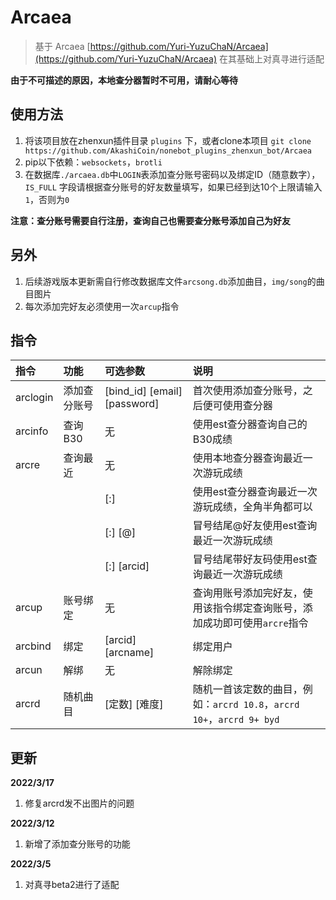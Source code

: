 # Arcaea

> 基于 Arcaea [https://github.com/Yuri-YuzuChaN/Arcaea](https://github.com/Yuri-YuzuChaN/Arcaea)
> 在其基础上对真寻进行适配

**由于不可描述的原因，本地查分器暂时不可用，请耐心等待**

## 使用方法

1. 将该项目放在zhenxun插件目录 `plugins` 下，或者clone本项目 `git clone https://github.com/AkashiCoin/nonebot_plugins_zhenxun_bot/Arcaea`
2. pip以下依赖：`websockets`，`brotli`
3. 在数据库`./arcaea.db`中`LOGIN`表添加查分账号密码以及绑定ID（随意数字），`IS_FULL` 字段请根据查分账号的好友数量填写，如果已经到达10个上限请输入`1`，否则为`0`

**注意：查分账号需要自行注册，查询自己也需要查分账号添加自己为好友**

## 另外

1. 后续游戏版本更新需自行修改数据库文件`arcsong.db`添加曲目，`img/song`的曲目图片
2. 每次添加完好友必须使用一次`arcup`指令

## 指令

| 指令              | 功能     | 可选参数              | 说明                            |
| :---------------- | :------- | :-------------------- | :------------------------------ |
| arclogin          | 添加查分账号  | [bind_id] [email] [password] | 首次使用添加查分账号，之后便可使用查分器|
| arcinfo           | 查询B30  |  无                   | 使用est查分器查询自己的B30成绩                |
| arcre             | 查询最近  | 无                   | 使用本地查分器查询最近一次游玩成绩              |
|                   |          | [:]                  | 使用est查分器查询最近一次游玩成绩，全角半角都可以            |
|                   |          | [:] [@]              | 冒号结尾@好友使用est查询最近一次游玩成绩            |
|                   |          | [:] [arcid]          | 冒号结尾带好友码使用est查询最近一次游玩成绩            |
| arcup             | 账号绑定  | 无                   | 查询用账号添加完好友，使用该指令绑定查询账号，添加成功即可使用`arcre`指令|
| arcbind           | 绑定     | [arcid] [arcname]     | 绑定用户                        |
| arcun             | 解绑     | 无                    | 解除绑定                        |
| arcrd             | 随机曲目  | [定数] [难度]         | 随机一首该定数的曲目，例如：`arcrd 10.8`，`arcrd 10+`，`arcrd 9+ byd` |

## 更新

**2022/3/17**

1. 修复arcrd发不出图片的问题

**2022/3/12**

1. 新增了添加查分账号的功能

**2022/3/5**

1. 对真寻beta2进行了适配